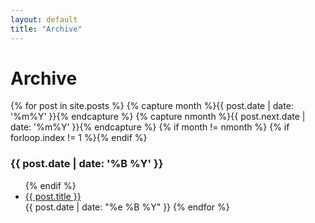 ```yaml
---
layout: default
title: "Archive"
---
```

<h1>Archive</h1>

{% for post in site.posts %}
    {% capture month %}{{ post.date | date: '%m%Y' }}{% endcapture %}
    {% capture nmonth %}{{ post.next.date | date: '%m%Y' }}{% endcapture %}
        {% if month != nmonth %}
            {% if forloop.index != 1 %}</ul>{% endif %}
            <h3>{{ post.date | date: '%B %Y' }}</h3><ul>
        {% endif %}
    <li><a href="{{ post.url | relative_url }}">{{ post.title }}</a></li>
    <time>{{ post.date | date: "%e %B %Y" }}</time>
{% endfor %}

